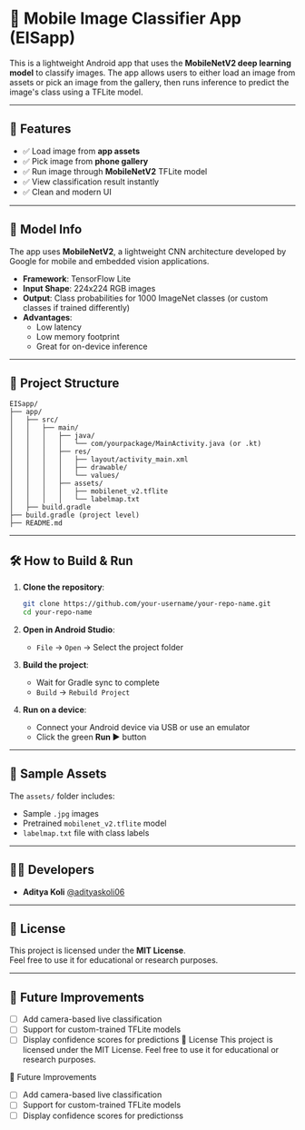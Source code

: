 # 📱 Mobile Image Classifier App (EISapp)

This is a lightweight Android app that uses the **MobileNetV2 deep learning model** to classify images. The app allows users to either load an image from assets or pick an image from the gallery, then runs inference to predict the image's class using a TFLite model.

---

## 🧠 Features

- ✅ Load image from **app assets**
- ✅ Pick image from **phone gallery**
- ✅ Run image through **MobileNetV2** TFLite model
- ✅ View classification result instantly
- ✅ Clean and modern UI

---

## 🤖 Model Info

The app uses **MobileNetV2**, a lightweight CNN architecture developed by Google for mobile and embedded vision applications.

- **Framework**: TensorFlow Lite
- **Input Shape**: 224x224 RGB images
- **Output**: Class probabilities for 1000 ImageNet classes (or custom classes if trained differently)
- **Advantages**:
  - Low latency
  - Low memory footprint
  - Great for on-device inference

---

## 📂 Project Structure

```
EISapp/
├── app/
│   ├── src/
│   │   ├── main/
│   │   │   ├── java/
│   │   │   │   └── com/yourpackage/MainActivity.java (or .kt)
│   │   │   ├── res/
│   │   │   │   ├── layout/activity_main.xml
│   │   │   │   ├── drawable/
│   │   │   │   └── values/
│   │   │   ├── assets/
│   │   │   │   ├── mobilenet_v2.tflite
│   │   │   │   └── labelmap.txt
│   ├── build.gradle
├── build.gradle (project level)
├── README.md
```

---

## 🛠️ How to Build & Run

1. **Clone the repository**:
   ```bash
   git clone https://github.com/your-username/your-repo-name.git
   cd your-repo-name
   ```

2. **Open in Android Studio**:
   - `File` → `Open` → Select the project folder

3. **Build the project**:
   - Wait for Gradle sync to complete  
   - `Build` → `Rebuild Project`

4. **Run on a device**:
   - Connect your Android device via USB or use an emulator  
   - Click the green **Run ▶️** button

---

## 🧪 Sample Assets

The `assets/` folder includes:

- Sample `.jpg` images  
- Pretrained `mobilenet_v2.tflite` model  
- `labelmap.txt` file with class labels  

---

## 👨‍💻 Developers

- **Aditya Koli** [@adityaskoli06](mailto:adityaskoli06@gmail.com)

---

## 📃 License

This project is licensed under the **MIT License**.  
Feel free to use it for educational or research purposes.

---

## 🚀 Future Improvements

- [ ] Add camera-based live classification  
- [ ] Support for custom-trained TFLite models  
- [ ] Display confidence scores for predictions
📃 License
This project is licensed under the MIT License. Feel free to use it for educational or research purposes.

🚀 Future Improvements
- [ ] Add camera-based live classification  
- [ ] Support for custom-trained TFLite models  
- [ ] Display confidence scores for predictionss
